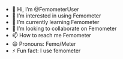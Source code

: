 - 👋 Hi, I’m @FemometerUser
- 👀 I’m interested in using Femometer
- 🌱 I’m currently learning Femometer
- 💞️ I’m looking to collaborate on Femometer
- 📫 How to reach me Femometer
- 😄 Pronouns: Femo/Meter
- ⚡ Fun fact: I use femometer

<!---
FemometerUser/FemometerUser is a ✨ special ✨ repository because its `README.md` (this file) appears on your GitHub profile.
You can click the Preview link to take a look at your changes.
--->
